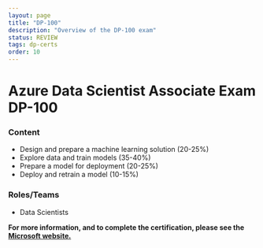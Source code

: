 ```yaml
---
layout: page
title: "DP-100"
description: "Overview of the DP-100 exam"
status: REVIEW
tags: dp-certs
order: 10
---
```

# Azure Data Scientist Associate Exam DP-100
  
### Content
  
- Design and prepare a machine learning solution (20-25%)
- Explore data and train models (35-40%)
- Prepare a model for deployment (20-25%)
- Deploy and retrain a model (10-15%)
  
### Roles/Teams  
  
- Data Scientists  

**For more information, and to complete the certification, please see the [Microsoft website.][dp-100]**

[dp-100]: https://learn.microsoft.com/en-gb/credentials/certifications/exams/dp-100/